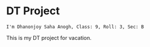 # DT Project
```I'm Dhanonjoy Saha Anogh, Class: 9, Roll: 3, Sec: B```

This is my DT project for vacation.
